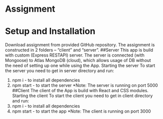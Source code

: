# Assignment
# Setup and Installation 
Download assignment from provided GitHub repository.
The assignment is constructed in 2 folders – “client” and “server”.
##Server
This app is build with custom  (Express RESTAPI) server. The server is connected (with Mongoose) to Atlas MongoDB (cloud), which allows usage of DB without the need of setting up one while using the App.
Starting the server
To start the server you need to get in server directory and run:
1.	npm i  - to install all dependencies 
2.	npm start - to start the server
*Note: The server is running on port 5000
##Client
The client of the App is build with React and CSS modules.
Starting the client
To start the client you need to get in client directory and run:
1.	npm i  - to install all dependencies 
2.	npm start - to start the app
*Note: The client is running on port 3000






 
